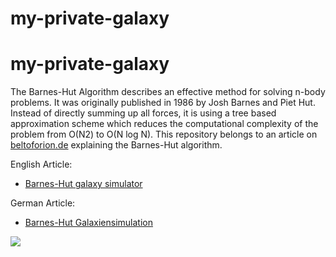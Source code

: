 # my-private-galaxy
# my-private-galaxy

The Barnes-Hut Algorithm describes an effective method for solving n-body problems. It was originally published in 1986 by Josh Barnes and Piet Hut. Instead of directly summing up all forces, it is using a tree based approximation scheme which reduces the computational complexity of the problem from O(N2) to O(N log N). This repository belongs to an article on [beltoforion.de](https://beltoforion.de/en) explaining the Barnes-Hut algorithm. 

English Article:
* [Barnes-Hut galaxy simulator](https://beltoforion.de/en/barnes-hut-galaxy-simulator/)

German Article:
* [Barnes-Hut Galaxiensimulation](https://beltoforion.de/de/barnes-hut-galaxiensimulation/)

![](https://beltoforion.de/en/barnes-hut-galaxy-simulator/images/anim.gif)
